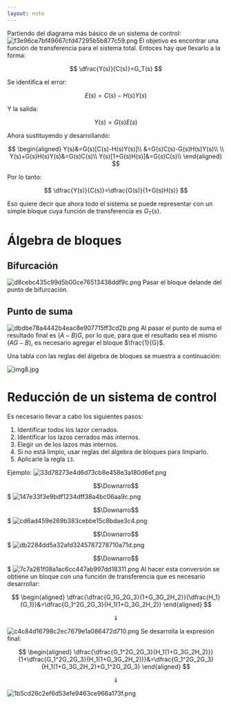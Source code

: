 ```yaml
---
layout: note
---
```


Partiendo del diagrama más básico de un sistema de control:
![f3e96ce7bf49667cfd47295b5b877c59.png](../../img/4d667b0f7dcd47549e218a152f3555e9.png)
El objetivo es encontrar una función de transferencia para el sistema total. Entoces hay que llevarlo a la forma:

$$
\dfrac{Y(s)}{C(s)}=G_T(s)
$$


Se identifica el error:

$$
E(s)=C(s)-H(s)Y(s)
$$


Y la salida:

$$
Y(s)=G(s)E(s)
$$


Ahora sustituyendo y desarrollando:

$$
\begin{aligned}
Y(s)&=G(s)[C(s)-H(s)Y(s)]\\
    &=G(s)C(s)-G(s)H(s)Y(s)\\
	\\
    Y(s)+G(s)H(s)Y(s)&=G(s)C(s)\\
    Y(s)[1+G(s)H(s)]&=G(s)C(s)\\
\end{aligned}
$$


Por lo tanto:

$$
\dfrac{Y(s)}{C(s)}=\dfrac{G(s)}{1+G(s)H(s)}
$$


Eso quiere decir que ahora todo el sistema se puede representar con un simple bloque cuya función de transferencia es $G_T(s)$.

# Álgebra de bloques
## Bifurcación
![d8cebc435c99d5b00ce76513438ddf9c.png](../../img/bb7c2c91dde849ecbfa74ad13e3dbe86.png)
Pasar el bloque delande del punto de bifurcación.

## Punto de suma
![dbdbe78a4442b4eac8e907715ff3cd2b.png](../../img/25537710cb8d4dc69d9517f162a087e6.png)
Al pasar el punto de suma el resultado final es $(A-B)G$, por lo que, para que el resultado sea el mismo $(AG-B)$, es necesario agregar el bloque $\frac{1}{G}$.

Una tabla con las reglas del álgebra de bloques se muestra a continuación:

![img8.jpg](../../img/7bcce3ad28d94e6092c60cec8bd480ab.jpg)

# Reducción de un sistema de control
Es necesario llevar a cabo los siguientes pasos:
1. Identificar todos los lazor cerrados.
2. Identificar los lazos cerrados más internos.
3. Elegir un de los lazos más internos.
4. Si no está limpio, usar reglas del álgebra de bloques para limpiarlo.
5. Aplicarle la regla `13`.

Ejemplo:
![33d78273e4d6d73cb8e458e3a180d6ef.png](../../img/ac4b26a3115b4005942e25009ae7cd71.png)

$$\Downarro$$
$
![147e33f3e9bdf1234dff38a4bc06aa9c.png](../../img/ddf76884f0a34dc194b10f9148c0f8f0.png)

$$\Downarro$$
$
![cd6ad459e269b383cebbe15c8bdae3c4.png](../../img/7ee7a0f1de12412db9eaf23812366582.png)

$$\Downarro$$
$
![db2284dd5a32afd3245787278710a71d.png](../../img/80d62161e3e2482891764bdd62dd7f91.png)

$$\Downarro$$
$
![7c7a261f08a1ac6cc447ab997dd18311.png](../../img/b6edbb57922948f497965f90ba30c2ad.png)
Al hacer esta conversión se obtiene un bloque con una función de transferencia que es necesario desarrollar:

$$
\begin{aligned}
\dfrac{\dfrac{G_1G_2G_3}{1+G_3G_2H_2}}{\dfrac{H_1}{G_1}}&=\dfrac{G_1^2G_2G_3}{H_1(1+G_3G_2H_2)}
\end{aligned}
$$

$$\Downarrow$$

![c4c84d16798c2ec7679e1a086472d710.png](../../img/9f7b1336fc274e20967339c4427d8ca5.png)
Se desarrolla la expresión final:

$$
\begin{aligned}
\dfrac{\dfrac{G_1^2G_2G_3}{H_1(1+G_3G_2H_2)}}{1+\dfrac{G_1^2G_2G_3}{H_1(1+G_3G_2H_2)}}&=\dfrac{G_1^2G_2G_3}{H_1(1+G_3G_2H_2)+G_1^2G_2G_3}
\end{aligned}
$$

$$\Downarrow$$

![1b5cd26c2ef6d53efe9463ce966a173f.png](../../img/8fe078440da740ba9f9b82531c388013.png)